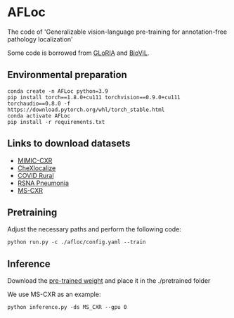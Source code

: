 # AFLoc

The code of 'Generalizable vision-language pre-training for annotation-free pathology localization'

Some code is borrowed from [GLoRIA](https://github.com/marshuang80/gloria) and [BioViL](https://github.com/microsoft/hi-ml).

## Environmental preparation

```
conda create -n AFLoc python=3.9
pip install torch==1.8.0+cu111 torchvision==0.9.0+cu111 torchaudio==0.8.0 -f https://download.pytorch.org/whl/torch_stable.html
conda activate AFLoc
pip install -r requirements.txt
```

## Links to download datasets

- [MIMIC-CXR](https://physionet.org/content/mimic-cxr-jpg/2.0.0/)
- [CheXlocalize](https://stanfordaimi.azurewebsites.net/datasets/abfb76e5-70d5-4315-badc-c94dd82e3d6d)
- [COVID Rural](https://www.cancerimagingarchive.net/collection/covid-19-ar/)
- [RSNA Pneumonia](https://www.kaggle.com/competitions/rsna-pneumonia-detection-challenge)
- [MS-CXR](https://aka.ms/ms-cxr)

## Pretraining

Adjust the necessary paths and perform the following code:

```
python run.py -c ./afloc/config.yaml --train
```

## Inference

Download the [pre-trained weight](https://drive.google.com/drive/folders/1RQktI5NN-vd1-xVnt3DDPI9hl3eUxzpq) and place it in the ./pretrained folder

We use MS-CXR as an example:

```
python inference.py -ds MS_CXR --gpu 0 
```
